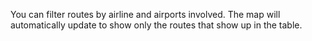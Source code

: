 You can filter routes by airline and airports involved. The map will automatically update to show only the routes that show up in the table.

